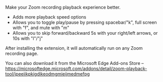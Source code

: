 Make your Zoom recording playback experience better.

- Adds more playback speed options
- Allows you to toggle play/pause by pressing spacebar/"k", full screen with "f", and mute with "m"
- Allows you to skip forward/backward 5s with your right/left arrows, or 10s with "l"/"j"

After installing the extension, it will automatically run on any Zoom recording page.

You can also download it from the Microsoft Edge Add-ons Store – https://microsoftedge.microsoft.com/addons/detail/zoom-playback-tool/jpeeiikpkigdikeodmgmieijmedmefpg

